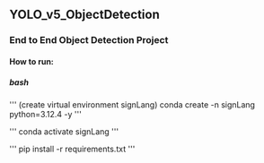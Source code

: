 ## YOLO_v5_ObjectDetection

### End to End Object Detection Project

#### How to run:

##### bash

'''
(create virtual environment signLang)
conda create -n signLang python=3.12.4 -y
'''

'''
conda activate signLang
'''

'''
pip install -r requirements.txt
'''